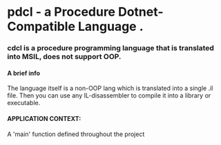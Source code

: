 # pdcl - a **P**rocedure **D**otnet-**C**ompatible **L**anguage .
### cdcl is a procedure programming language that is translated into MSIL, does not support OOP.

#### A brief info

The language itself is a non-OOP lang which is translated into a single .il file. 
Then you can use any IL-disassembler to compile it into a library or executable.
 

#### APPLICATION CONTEXT:
A 'main' function defined throughout the project